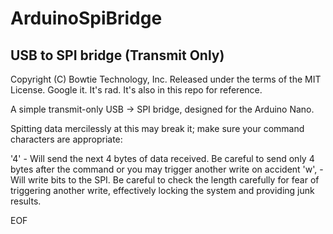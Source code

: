 # ArduinoSpiBridge
## USB to SPI bridge (Transmit Only)
Copyright (C) Bowtie Technology, Inc.
Released under the terms of the MIT License. Google it. It's rad.
It's also in this repo for reference. 

A simple transmit-only USB -> SPI bridge, designed for the Arduino Nano. 

Spitting data mercilessly at this may break it; make sure your command
characters are appropriate:

   '4'              - Will send the next 4 bytes of data received. Be 
                      careful to send only 4 bytes after the command or 
                      you may trigger another write on accident
   'w', <length>    - Will write <length> bits to the SPI. Be careful to 
                      check the length carefully for fear of triggering another
                      write, effectively locking the system and providing 
                      junk results.

EOF